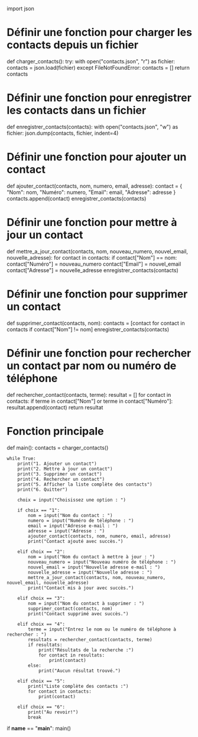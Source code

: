 
import json

# Définir une fonction pour charger les contacts depuis un fichier
def charger_contacts():
    try:
        with open("contacts.json", "r") as fichier:
            contacts = json.load(fichier)
    except FileNotFoundError:
        contacts = []
    return contacts

# Définir une fonction pour enregistrer les contacts dans un fichier
def enregistrer_contacts(contacts):
    with open("contacts.json", "w") as fichier:
        json.dump(contacts, fichier, indent=4)

# Définir une fonction pour ajouter un contact
def ajouter_contact(contacts, nom, numero, email, adresse):
    contact = {
        "Nom": nom,
        "Numéro": numero,
        "Email": email,
        "Adresse": adresse
    }
    contacts.append(contact)
    enregistrer_contacts(contacts)

# Définir une fonction pour mettre à jour un contact
def mettre_a_jour_contact(contacts, nom, nouveau_numero, nouvel_email, nouvelle_adresse):
    for contact in contacts:
        if contact["Nom"] == nom:
            contact["Numéro"] = nouveau_numero
            contact["Email"] = nouvel_email
            contact["Adresse"] = nouvelle_adresse
    enregistrer_contacts(contacts)

# Définir une fonction pour supprimer un contact
def supprimer_contact(contacts, nom):
    contacts = [contact for contact in contacts if contact["Nom"] != nom]
    enregistrer_contacts(contacts)

# Définir une fonction pour rechercher un contact par nom ou numéro de téléphone
def rechercher_contact(contacts, terme):
    resultat = []
    for contact in contacts:
        if terme in contact["Nom"] or terme in contact["Numéro"]:
            resultat.append(contact)
    return resultat

# Fonction principale
def main():
    contacts = charger_contacts()

    while True:
        print("1. Ajouter un contact")
        print("2. Mettre à jour un contact")
        print("3. Supprimer un contact")
        print("4. Rechercher un contact")
        print("5. Afficher la liste complète des contacts")
        print("6. Quitter")

        choix = input("Choisissez une option : ")

        if choix == "1":
            nom = input("Nom du contact : ")
            numero = input("Numéro de téléphone : ")
            email = input("Adresse e-mail : ")
            adresse = input("Adresse : ")
            ajouter_contact(contacts, nom, numero, email, adresse)
            print("Contact ajouté avec succès.")

        elif choix == "2":
            nom = input("Nom du contact à mettre à jour : ")
            nouveau_numero = input("Nouveau numéro de téléphone : ")
            nouvel_email = input("Nouvelle adresse e-mail : ")
            nouvelle_adresse = input("Nouvelle adresse : ")
            mettre_a_jour_contact(contacts, nom, nouveau_numero, nouvel_email, nouvelle_adresse)
            print("Contact mis à jour avec succès.")

        elif choix == "3":
            nom = input("Nom du contact à supprimer : ")
            supprimer_contact(contacts, nom)
            print("Contact supprimé avec succès.")

        elif choix == "4":
            terme = input("Entrez le nom ou le numéro de téléphone à rechercher : ")
            resultats = rechercher_contact(contacts, terme)
            if resultats:
                print("Résultats de la recherche :")
                for contact in resultats:
                    print(contact)
            else:
                print("Aucun résultat trouvé.")

        elif choix == "5":
            print("Liste complète des contacts :")
            for contact in contacts:
                print(contact)

        elif choix == "6":
            print("Au revoir!")
            break

if __name__ == "__main__":
    main()
